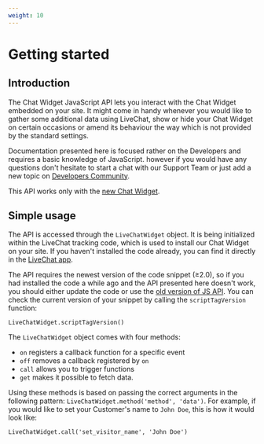 ```yaml
---
weight: 10
---
```


# Getting started

## Introduction

The Chat Widget JavaScript API lets you interact with the Chat Widget embedded on your site.
It might come in handy whenever you would like to gather some additional data using LiveChat, show or hide your Chat Widget on certain occasions or amend its behaviour the way which is not provided by the standard settings.

Documentation presented here is focused rather on the Developers and requires a basic knowledge of JavaScript. however if you would have any questions don't hesitate to start a chat with our Support Team or just add a new topic on [Developers Community](https://www.livechatinc.com/community/c/developers-api).

This API works only with the [new Chat Widget](https://developers.livechatinc.com/blog/new-chat-window-look/).

## Simple usage

The API is accessed through the `LiveChatWidget` object.
It is being initialized within the LiveChat tracking code, which is used to install our Chat Widget on your site.
If you haven't installed the code already, you can find it directly in the [LiveChat app](https://my.livechatinc.com/settings/code).

The API requires the newest version of the code snippet (≥2.0), so if you had installed the code a while ago and the API presented here doesn't work, you should either update the code or use the [old version of JS API](https://developers.livechatinc.com/docs/js-api/#introduction). You can check the current version of your snippet by calling the `scriptTagVersion` function:

`LiveChatWidget.scriptTagVersion()`

The `LiveChatWidget` object comes with four methods:

- `on` registers a callback function for a specific event
- `off` removes a callback registered by `on`
- `call` allows you to trigger functions
- `get` makes it possible to fetch data.

Using these methods is based on passing the correct arguments in the following pattern: `LiveChatWidget.method('method', 'data')`.
For example, if you would like to set your Customer's name to `John Doe`, this is how it would look like:

`LiveChatWidget.call('set_visitor_name', 'John Doe')`
